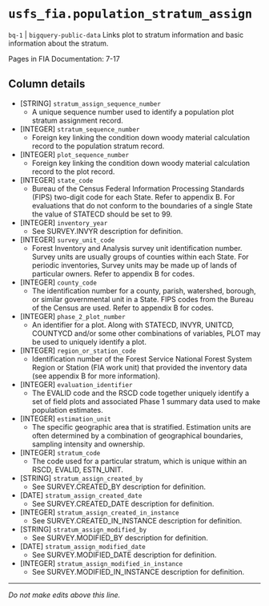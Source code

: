 # `usfs_fia.population_stratum_assign`
`bq-1` | `bigquery-public-data`
Links plot to stratum information and basic information about the stratum. 	

Pages in FIA Documentation: 7-17

## Column details
* [STRING]    `stratum_assign_sequence_number`
  - A unique sequence number used to identify a population plot stratum assignment record.
* [INTEGER]   `stratum_sequence_number`
  - Foreign key linking the condition down woody material calculation record to the population stratum record.
* [INTEGER]   `plot_sequence_number`
  - Foreign key linking the condition down woody material calculation record to the plot record.
* [INTEGER]   `state_code`
  - Bureau of the Census Federal Information Processing Standards (FIPS) two-digit code for each State. Refer to appendix B. For evaluations that do not conform to the boundaries of a single State the value of STATECD should be set to 99.
* [INTEGER]   `inventory_year`
  - See SURVEY.INVYR description for definition.
* [INTEGER]   `survey_unit_code`
  - Forest Inventory and Analysis survey unit identification number. Survey units are usually groups of counties within each State. For periodic inventories, Survey units may be made up of lands of particular owners. Refer to appendix B for codes.
* [INTEGER]   `county_code`
  - The identification number for a county, parish, watershed, borough, or similar governmental unit in a State. FIPS codes from the Bureau of the Census are used. Refer to appendix B for codes.
* [INTEGER]   `phase_2_plot_number`
  - An identifier for a plot. Along with STATECD, INVYR, UNITCD, COUNTYCD and/or some other combinations of variables, PLOT may be used to uniquely identify a plot.
* [INTEGER]   `region_or_station_code`
  - Identification number of the Forest Service National Forest System Region or Station (FIA work unit) that provided the inventory data (see appendix B for more information).
* [INTEGER]   `evaluation_identifier`
  - The EVALID code and the RSCD code together uniquely identify a set of field plots and associated Phase 1 summary data used to make population estimates.
* [INTEGER]   `estimation_unit`
  - The specific geographic area that is stratified. Estimation units are often determined by a combination of geographical boundaries, sampling intensity and ownership.
* [INTEGER]   `stratum_code`
  - The code used for a particular stratum, which is unique within an RSCD, EVALID, ESTN_UNIT.
* [STRING]    `stratum_assign_created_by`
  - See SURVEY.CREATED_BY description for definition.
* [DATE]      `stratum_assign_created_date`
  - See SURVEY.CREATED_DATE description for definition.
* [INTEGER]   `stratum_assign_created_in_instance`
  - See SURVEY.CREATED_IN_INSTANCE description for definition.
* [STRING]    `stratum_assign_modified_by`
  - See SURVEY.MODIFIED_BY description for definition.
* [DATE]      `stratum_assign_modified_date`
  - See SURVEY.MODIFIED_DATE description for definition.
* [INTEGER]   `stratum_assign_modified_in_instance`
  - See SURVEY.MODIFIED_IN_INSTANCE description for definition.

-------------------------------------------------------------------------------
*Do not make edits above this line.*

